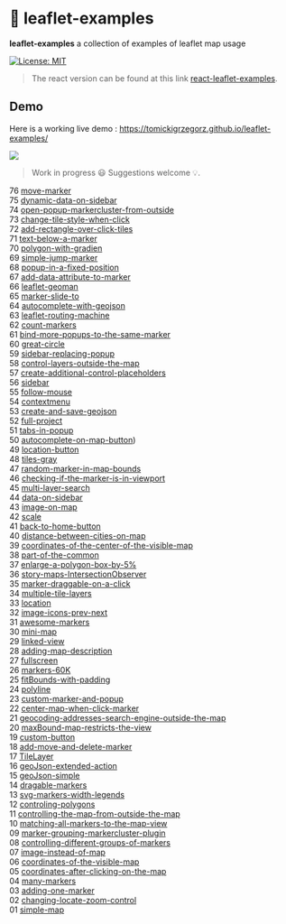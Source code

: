 # :maple_leaf: leaflet-examples

**leaflet-examples** a collection of examples of leaflet map usage

[![License: MIT](https://img.shields.io/badge/License-MIT-blue.svg)](https://opensource.org/licenses/MIT)

> The react version can be found at this link [react-leaflet-examples](https://github.com/tomickigrzegorz/react-leaflet-examples).

## Demo

Here is a working live demo : https://tomickigrzegorz.github.io/leaflet-examples/

<img src="docs/static/leaflet.png">

> Work in progress :smiley: Suggestions welcome :bulb:.

76 [move-marker](https://tomickigrzegorz.github.io/leaflet-examples/#76.move-marker)  
75 [dynamic-data-on-sidebar](https://tomickigrzegorz.github.io/leaflet-examples/#75.dynamic-data-on-sidebar)  
74 [open-popup-markercluster-from-outside](https://tomickigrzegorz.github.io/leaflet-examples/#74.open-popup-markercluster-from-outside)  
73 [change-tile-style-when-click](https://tomickigrzegorz.github.io/leaflet-examples/#73.change-tile-style-when-click)  
72 [add-rectangle-over-click-tiles](https://tomickigrzegorz.github.io/leaflet-examples/#72.add-rectangle-over-click-tiles)  
71 [text-below-a-marker](https://tomickigrzegorz.github.io/leaflet-examples/#71.text-below-a-marker)  
70 [polygon-with-gradien](https://tomickigrzegorz.github.io/leaflet-examples/#70.polygon-with-gradien)  
69 [simple-jump-marker](https://tomickigrzegorz.github.io/leaflet-examples/#69.simple-jump-marker)  
68 [popup-in-a-fixed-position](https://tomickigrzegorz.github.io/leaflet-examples/#68.popup-in-a-fixed-position)  
67 [add-data-attribute-to-marker](https://tomickigrzegorz.github.io/leaflet-examples/#67.add-data-attribute-to-marker)  
66 [leaflet-geoman](https://tomickigrzegorz.github.io/leaflet-examples/#66.leaflet-geoman)  
65 [marker-slide-to](https://tomickigrzegorz.github.io/leaflet-examples/#65.marker-slide-to)  
64 [autocomplete-with-geojson](https://tomickigrzegorz.github.io/leaflet-examples/#64.autocomplete-with-geojson)  
63 [leaflet-routing-machine](https://tomickigrzegorz.github.io/leaflet-examples/#63.leaflet-routing-machine)  
62 [count-markers](https://tomickigrzegorz.github.io/leaflet-examples/#62.count-markers)  
61 [bind-more-popups-to-the-same-marker](https://tomickigrzegorz.github.io/leaflet-examples/#61.bind-more-popups-to-the-same-marker)  
60 [great-circle](https://tomickigrzegorz.github.io/leaflet-examples/#60.great-circle)  
59 [sidebar-replacing-popup](https://tomickigrzegorz.github.io/leaflet-examples/#59.sidebar-replacing-popup)  
58 [control-layers-outside-the-map](https://tomickigrzegorz.github.io/leaflet-examples/#58.control-layers-outside-the-map)  
57 [create-additional-control-placeholders](https://tomickigrzegorz.github.io/leaflet-examples/#57.create-additional-control-placeholders)  
56 [sidebar](https://tomickigrzegorz.github.io/leaflet-examples/#56.sidebar)  
55 [follow-mouse](https://tomickigrzegorz.github.io/leaflet-examples/#55.follow-mouse)  
54 [contextmenu](https://tomickigrzegorz.github.io/leaflet-examples/#54.contextmenu)  
53 [create-and-save-geojson](https://tomickigrzegorz.github.io/leaflet-examples/#53.create-and-save-geojson)  
52 [full-project](https://tomickigrzegorz.github.io/leaflet-examples/#52.full-project)  
51 [tabs-in-popup](https://tomickigrzegorz.github.io/leaflet-examples/#51.tabs-in-popup)  
50 [autocomplete-on-map-button](https://tomickigrzegorz.github.io/leaflet-examples/#50.autocomplete-on-map-button))  
49 [location-button](https://tomickigrzegorz.github.io/leaflet-examples/#49.location-button)  
48 [tiles-gray](https://tomickigrzegorz.github.io/leaflet-examples/#48.tiles-gray)  
47 [random-marker-in-map-bounds](https://tomickigrzegorz.github.io/leaflet-examples/#47.random-marker-in-map-bounds)  
46 [checking-if-the-marker-is-in-viewport](https://tomickigrzegorz.github.io/leaflet-examples/#46.checking-if-the-marker-is-in-viewport)  
45 [multi-layer-search](https://tomickigrzegorz.github.io/leaflet-examples/#45.multi-layer-search)  
44 [data-on-sidebar](https://tomickigrzegorz.github.io/leaflet-examples/#44.data-on-sidebar)  
43 [image-on-map](https://tomickigrzegorz.github.io/leaflet-examples/#43.image-on-map)  
42 [scale](https://tomickigrzegorz.github.io/leaflet-examples/#42.scale)  
41 [back-to-home-button](https://tomickigrzegorz.github.io/leaflet-examples/#41.back-to-home-button)  
40 [distance-between-cities-on-map](https://tomickigrzegorz.github.io/leaflet-examples/#40.distance-between-cities-on-map)  
39 [coordinates-of-the-center-of-the-visible-map](https://tomickigrzegorz.github.io/leaflet-examples/#39.coordinates-of-the-center-of-the-visible-map)  
38 [part-of-the-common](https://tomickigrzegorz.github.io/leaflet-examples/#38.part-of-the-common)  
37 [enlarge-a-polygon-box-by-5%](https://tomickigrzegorz.github.io/leaflet-examples/#37.enlarge-a-polygon-box-by-5-percent)  
36 [story-maps-IntersectionObserver](https://tomickigrzegorz.github.io/leaflet-examples/#36.story-maps-IntersectionObserver)  
35 [marker-draggable-on-a-click](https://tomickigrzegorz.github.io/leaflet-examples/#35.marker-draggable-on-a-click)  
34 [multiple-tile-layers](https://tomickigrzegorz.github.io/leaflet-examples/#34.multiple-tile-layers)  
33 [location](https://tomickigrzegorz.github.io/leaflet-examples/#33.location)  
32 [image-icons-prev-next](https://tomickigrzegorz.github.io/leaflet-examples/#32.image-icons-prev-next)  
31 [awesome-markers](https://tomickigrzegorz.github.io/leaflet-examples/#31.Leaflet.awesome-markers)  
30 [mini-map](https://tomickigrzegorz.github.io/leaflet-examples/#30.mini-map)  
29 [linked-view](https://tomickigrzegorz.github.io/leaflet-examples/#29.linked-view)  
28 [adding-map-description](https://tomickigrzegorz.github.io/leaflet-examples/#28.adding-map-description)  
27 [fullscreen](https://tomickigrzegorz.github.io/leaflet-examples/#27.fullscreen)  
26 [markers-60K](https://tomickigrzegorz.github.io/leaflet-examples/#26.markers-60K)  
25 [fitBounds-with-padding](https://tomickigrzegorz.github.io/leaflet-examples/#25.fitBounds-with-padding)  
24 [polyline](https://tomickigrzegorz.github.io/leaflet-examples/#24.polyline)  
23 [custom-marker-and-popup](https://tomickigrzegorz.github.io/leaflet-examples/#23.custom-marker-and-popup)  
22 [center-map-when-click-marker](https://tomickigrzegorz.github.io/leaflet-examples/#22.center-map-when-click-marker)  
21 [geocoding-addresses-search-engine-outside-the-map](https://tomickigrzegorz.github.io/leaflet-examples/#21.geocoding-addresses-search-engine-outside-the-map)  
20 [maxBound-map-restricts-the-view](https://tomickigrzegorz.github.io/leaflet-examples/#20.maxBound-map-restricts-the-view)  
19 [custom-button](https://tomickigrzegorz.github.io/leaflet-examples/#19.custom-button)  
18 [add-move-and-delete-marker](https://tomickigrzegorz.github.io/leaflet-examples/#18.add-move-and-delete-marker)  
17 [TileLayer](https://tomickigrzegorz.github.io/leaflet-examples/#17.tileLayer)  
16 [geoJson-extended-action](https://tomickigrzegorz.github.io/leaflet-examples/#16.geoJson-extended-action)  
15 [geoJson-simple](https://tomickigrzegorz.github.io/leaflet-examples/#15.geoJson-simple)  
14 [dragable-markers](https://tomickigrzegorz.github.io/leaflet-examples/#14.dragable-markers)  
13 [svg-markers-width-legends](https://tomickigrzegorz.github.io/leaflet-examples/#13.svg-markers-width-legends)  
12 [controling-polygons](https://tomickigrzegorz.github.io/leaflet-examples/#12.controling-polygons)  
11 [controlling-the-map-from-outside-the-map](https://tomickigrzegorz.github.io/leaflet-examples/#11.controlling-the-map-from-outside-the-map)  
10 [matching-all-markers-to-the-map-view](https://tomickigrzegorz.github.io/leaflet-examples/#10.matching-all-markers-to-the-map-view)  
09 [marker-grouping-markercluster-plugin](https://tomickigrzegorz.github.io/leaflet-examples/#09.marker-grouping-markercluster-plugin)  
08 [controlling-different-groups-of-markers](https://tomickigrzegorz.github.io/leaflet-examples/#08.controlling-different-groups-of-markers)  
07 [image-instead-of-map](https://tomickigrzegorz.github.io/leaflet-examples/#07.image-instead-of-map)  
06 [coordinates-of-the-visible-map](https://tomickigrzegorz.github.io/leaflet-examples/#06.coordinates-of-the-visible-map)  
05 [coordinates-after-clicking-on-the-map](https://tomickigrzegorz.github.io/leaflet-examples/#05.coordinates-after-clicking-on-the-map)  
04 [many-markers](https://tomickigrzegorz.github.io/leaflet-examples/#04.many-markers)  
03 [adding-one-marker](https://tomickigrzegorz.github.io/leaflet-examples/#03.adding-one-marker)  
02 [changing-locate-zoom-control](https://tomickigrzegorz.github.io/leaflet-examples/#02.changing-locate-zoom-control)  
01 [simple-map](https://tomickigrzegorz.github.io/leaflet-examples/#01.simple-map)
